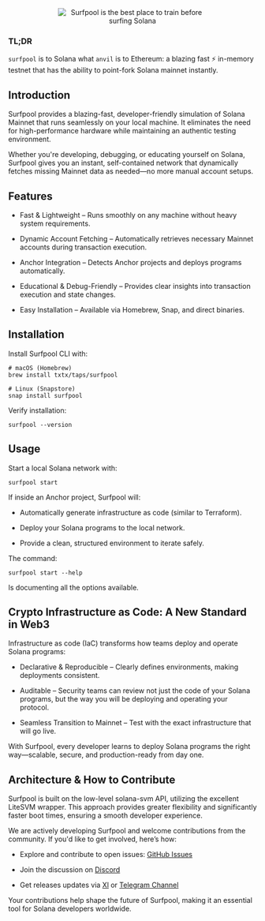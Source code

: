 <div align="center">
  <picture>
      <source media="(prefers-color-scheme: dark)" srcset="https://raw.githubusercontent.com/txtx/surfpool/main/doc/assets/surfpool-github-hero-dark.png">
      <source media="(prefers-color-scheme: light)" srcset="https://raw.githubusercontent.com/txtx/surfpool/main/doc/assets/surfpool-github-hero-light.png">
      <img alt="Surfpool is the best place to train before surfing Solana" style="max-width: 60%;">
  </picture>
</div>

### TL;DR

`surfpool` is to Solana what `anvil` is to Ethereum: a blazing fast ⚡️ in-memory testnet that has the ability to point-fork Solana mainnet instantly.

## Introduction

Surfpool provides a blazing-fast, developer-friendly simulation of Solana Mainnet that runs seamlessly on your local machine. It eliminates the need for high-performance hardware while maintaining an authentic testing environment.

Whether you're developing, debugging, or educating yourself on Solana, Surfpool gives you an instant, self-contained network that dynamically fetches missing Mainnet data as needed—no more manual account setups.

## Features

- Fast & Lightweight – Runs smoothly on any machine without heavy system requirements.

- Dynamic Account Fetching – Automatically retrieves necessary Mainnet accounts during transaction execution.

- Anchor Integration – Detects Anchor projects and deploys programs automatically.

- Educational & Debug-Friendly – Provides clear insights into transaction execution and state changes.

- Easy Installation – Available via Homebrew, Snap, and direct binaries.

## Installation

Install Surfpool CLI with:

```console
# macOS (Homebrew)
brew install txtx/taps/surfpool

# Linux (Snapstore)
snap install surfpool
```

Verify installation:

```console
surfpool --version
```

## Usage

Start a local Solana network with:

```console
surfpool start
```

If inside an Anchor project, Surfpool will:

- Automatically generate infrastructure as code (similar to Terraform).

- Deploy your Solana programs to the local network.

- Provide a clean, structured environment to iterate safely.

The command:

```console
surfpool start --help
```

Is documenting all the options available.

## Crypto Infrastructure as Code: A New Standard in Web3

Infrastructure as code (IaC) transforms how teams deploy and operate Solana programs:

- Declarative & Reproducible – Clearly defines environments, making deployments consistent.

- Auditable – Security teams can review not just the code of your Solana programs, but the way you will be deploying and operating your protocol.

- Seamless Transition to Mainnet – Test with the exact infrastructure that will go live.

With Surfpool, every developer learns to deploy Solana programs the right way—scalable, secure, and production-ready from day one.


## Architecture & How to Contribute

Surfpool is built on the low-level solana-svm API, utilizing the excellent LiteSVM wrapper. This approach provides greater flexibility and significantly faster boot times, ensuring a smooth developer experience.

We are actively developing Surfpool and welcome contributions from the community. If you'd like to get involved, here’s how:

- Explore and contribute to open issues: [GitHub Issues](https://github.com/txtx/surfpool/issues?q=is%3Aissue%20state%3Aopen%20label%3A%22help%20wanted%22)

- Join the discussion on [Discord](https://discord.gg/VxZhMqdd)

- Get releases updates via [Xl](https://x.com/txtx_sol) or [Telegram Channel](https://t.me/surfpool)

Your contributions help shape the future of Surfpool, making it an essential tool for Solana developers worldwide.
